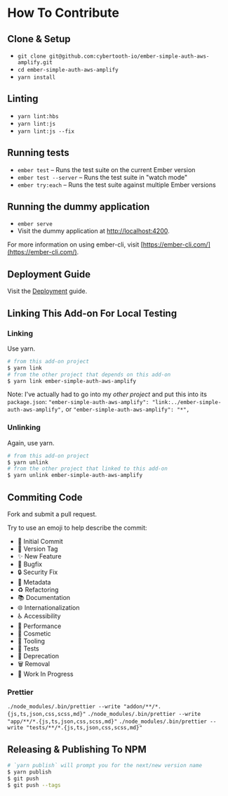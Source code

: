 # How To Contribute

## Clone & Setup

* `git clone git@github.com:cybertooth-io/ember-simple-auth-aws-amplify.git`
* `cd ember-simple-auth-aws-amplify`
* `yarn install`

## Linting

* `yarn lint:hbs`
* `yarn lint:js`
* `yarn lint:js --fix`

## Running tests

* `ember test` – Runs the test suite on the current Ember version
* `ember test --server` – Runs the test suite in "watch mode"
* `ember try:each` – Runs the test suite against multiple Ember versions

## Running the dummy application

* `ember serve`
* Visit the dummy application at [http://localhost:4200](http://localhost:4200).

For more information on using ember-cli, visit [https://ember-cli.com/](https://ember-cli.com/).

## Deployment Guide

Visit the [Deployment](DEPLOYMENT.md) guide.

## Linking This Add-on For Local Testing

### Linking

Use yarn.

```bash
# from this add-on project
$ yarn link
# from the other project that depends on this add-on
$ yarn link ember-simple-auth-aws-amplify
```

Note: I've actually had to go into my _other project_ and put this into its `package.json`:
`"ember-simple-auth-aws-amplify": "link:../ember-simple-auth-aws-amplify",`
or
`"ember-simple-auth-aws-amplify": "*",`

### Unlinking

Again, use yarn.

```bash
# from this add-on project
$ yarn unlink
# from the other project that linked to this add-on
$ yarn unlink ember-simple-auth-aws-amplify
```

## Commiting Code

Fork and submit a pull request.

Try to use an emoji to help describe the commit:

* 🎉 Initial Commit
* 🔖 Version Tag
* ✨ New Feature
* 🐛 Bugfix
* 🔒 Security Fix
* 📇 Metadata
* ♻️ Refactoring
* 📚 Documentation
* 🌐 Internationalization
* ♿️ Accessibility
* 🐎 Performance
* 🎨 Cosmetic
* 🔧 Tooling
* 🚨 Tests
* 💩 Deprecation
* 🗑 Removal
* 🚧 Work In Progress 

### Prettier

`./node_modules/.bin/prettier --write "addon/**/*.{js,ts,json,css,scss,md}"`
`./node_modules/.bin/prettier --write "app/**/*.{js,ts,json,css,scss,md}"`
`./node_modules/.bin/prettier --write "tests/**/*.{js,ts,json,css,scss,md}"`

## Releasing & Publishing To NPM

```bash
# `yarn publish` will prompt you for the next/new version name
$ yarn publish
$ git push
$ git push --tags
```
